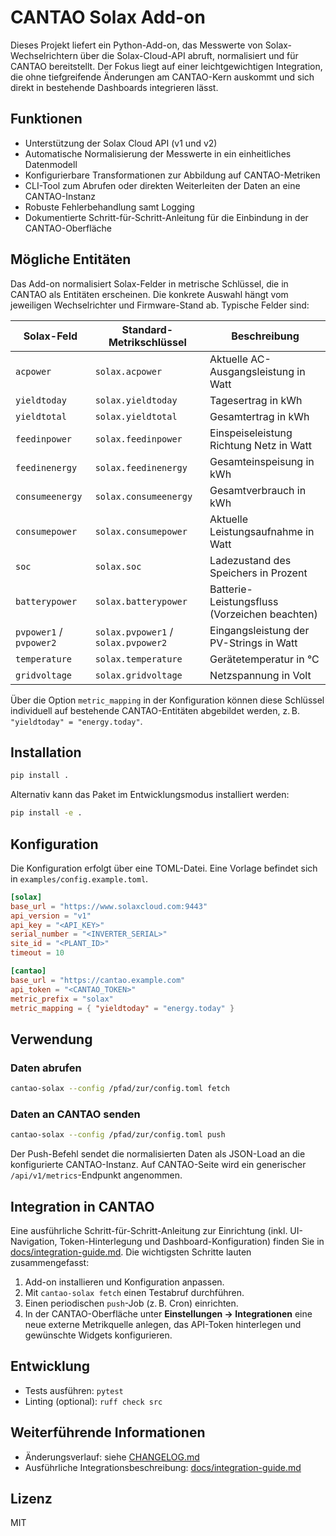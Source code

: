# CANTAO Solax Add-on

Dieses Projekt liefert ein Python-Add-on, das Messwerte von Solax-Wechselrichtern über die Solax-Cloud-API abruft, normalisiert und für CANTAO bereitstellt. Der Fokus liegt auf einer leichtgewichtigen Integration, die ohne tiefgreifende Änderungen am CANTAO-Kern auskommt und sich direkt in bestehende Dashboards integrieren lässt.

## Funktionen

- Unterstützung der Solax Cloud API (v1 und v2)
- Automatische Normalisierung der Messwerte in ein einheitliches Datenmodell
- Konfigurierbare Transformationen zur Abbildung auf CANTAO-Metriken
- CLI-Tool zum Abrufen oder direkten Weiterleiten der Daten an eine CANTAO-Instanz
- Robuste Fehlerbehandlung samt Logging
- Dokumentierte Schritt-für-Schritt-Anleitung für die Einbindung in der CANTAO-Oberfläche

## Mögliche Entitäten

Das Add-on normalisiert Solax-Felder in metrische Schlüssel, die in CANTAO als Entitäten erscheinen. Die konkrete Auswahl hängt vom jeweiligen Wechselrichter und Firmware-Stand ab. Typische Felder sind:

| Solax-Feld          | Standard-Metrikschlüssel      | Beschreibung                                  |
|---------------------|-------------------------------|-----------------------------------------------|
| `acpower`           | `solax.acpower`               | Aktuelle AC-Ausgangsleistung in Watt          |
| `yieldtoday`        | `solax.yieldtoday`            | Tagesertrag in kWh                            |
| `yieldtotal`        | `solax.yieldtotal`            | Gesamtertrag in kWh                           |
| `feedinpower`       | `solax.feedinpower`           | Einspeiseleistung Richtung Netz in Watt       |
| `feedinenergy`      | `solax.feedinenergy`          | Gesamteinspeisung in kWh                      |
| `consumeenergy`     | `solax.consumeenergy`         | Gesamtverbrauch in kWh                        |
| `consumepower`      | `solax.consumepower`          | Aktuelle Leistungsaufnahme in Watt            |
| `soc`               | `solax.soc`                   | Ladezustand des Speichers in Prozent          |
| `batterypower`      | `solax.batterypower`          | Batterie-Leistungsfluss (Vorzeichen beachten) |
| `pvpower1` / `pvpower2` | `solax.pvpower1` / `solax.pvpower2` | Eingangsleistung der PV-Strings in Watt |
| `temperature`       | `solax.temperature`          | Gerätetemperatur in °C                        |
| `gridvoltage`       | `solax.gridvoltage`           | Netzspannung in Volt                          |

Über die Option `metric_mapping` in der Konfiguration können diese Schlüssel individuell auf bestehende CANTAO-Entitäten abgebildet werden, z. B. `"yieldtoday" = "energy.today"`.

## Installation

```bash
pip install .
```

Alternativ kann das Paket im Entwicklungsmodus installiert werden:

```bash
pip install -e .
```

## Konfiguration

Die Konfiguration erfolgt über eine TOML-Datei. Eine Vorlage befindet sich in `examples/config.example.toml`.

```toml
[solax]
base_url = "https://www.solaxcloud.com:9443"
api_version = "v1"
api_key = "<API_KEY>"
serial_number = "<INVERTER_SERIAL>"
site_id = "<PLANT_ID>"
timeout = 10

[cantao]
base_url = "https://cantao.example.com"
api_token = "<CANTAO_TOKEN>"
metric_prefix = "solax"
metric_mapping = { "yieldtoday" = "energy.today" }
```

## Verwendung

### Daten abrufen

```bash
cantao-solax --config /pfad/zur/config.toml fetch
```

### Daten an CANTAO senden

```bash
cantao-solax --config /pfad/zur/config.toml push
```

Der Push-Befehl sendet die normalisierten Daten als JSON-Load an die konfigurierte CANTAO-Instanz. Auf CANTAO-Seite wird ein generischer `/api/v1/metrics`-Endpunkt angenommen.

## Integration in CANTAO

Eine ausführliche Schritt-für-Schritt-Anleitung zur Einrichtung (inkl. UI-Navigation, Token-Hinterlegung und Dashboard-Konfiguration) finden Sie in [docs/integration-guide.md](docs/integration-guide.md). Die wichtigsten Schritte lauten zusammengefasst:

1. Add-on installieren und Konfiguration anpassen.
2. Mit `cantao-solax fetch` einen Testabruf durchführen.
3. Einen periodischen `push`-Job (z. B. Cron) einrichten.
4. In der CANTAO-Oberfläche unter **Einstellungen → Integrationen** eine neue externe Metrikquelle anlegen, das API-Token hinterlegen und gewünschte Widgets konfigurieren.

## Entwicklung

- Tests ausführen: `pytest`
- Linting (optional): `ruff check src`

## Weiterführende Informationen

- Änderungsverlauf: siehe [CHANGELOG.md](CHANGELOG.md)
- Ausführliche Integrationsbeschreibung: [docs/integration-guide.md](docs/integration-guide.md)

## Lizenz

MIT

